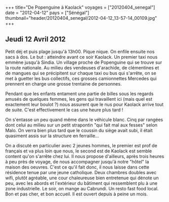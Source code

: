 +++
title="De Popenguine à Kaolack"
voyages = ["20120404_senegal"]
date = "2012-04-12"
pays = ["Sénégal"]
thumbnail="header/20120404_senegal/2012-04-12_13-57-14_00109.jpg"
+++

## Jeudi 12 Avril 2012

Petit déj et puis plage jusqu'à 13h00. Pique nique. On enfile ensuite nos sacs à dos. Le but : atteindre avant ce soir Kaolack. Un premier taxi nous emmène jusqu'à Sindia. Un village proche de Popenguine qui se trouve sur la route nationale. Au milieu des vendeuses d'arachide, de clémentines et de mangues qui se précipitent sur chaque taxi ou bus qui s'arrête, on se met à guetter les bus collectifs, ces grosses camionnettes Mercedes qui prennent en charge une grosse trentaine de personnes.

Pendant que les enfants entament une partie de billes sous les regards amusés de quelques femmes, les gens qui travaillent ici (mais quel est exactement leur boulot ?) nous assurent que le nus pour Kaolack arrive tout de suite. C'est effectivement le cas une heure plus tard !

On s'entasse un peu quand même dans le véhicule blanc. Cinq par rangées dont celui au milieu sur un petit strapontin "qui fait mal aux fesses" selon Malo. On verra bien plus tard que le coussin du siège avait subi, il était quasiment assis sur la structure en ferraille...

On a discuté en particulier avec 2 jeunes hommes, le premier est prof de français et va plus loin que nous, le second est de Kaolack est semble content qu'on s'arrête chez lui. Il nous propose d'ailleurs, après trois heures à peu près de voyage, de nous accompagner jusqu'à notre "hôtel" la maison des oeuvres. C'est ce qu'il fait donc, il nous laisse dans cette résidence tenue par une jeune catholique. Deux chambres doubles avec wifi, plutôt agréable, une cour chaleureuse bien entretenue qui dénote un peu, avec les abords et l'extérieur du bâtiment qui ressemblent plu à une zone industrielle. Le soir, on mange au Cabrundi. Un resto fast food local. Bon et pas cher, et bon accueil. Il est ouvert depuis à peine un mois.




